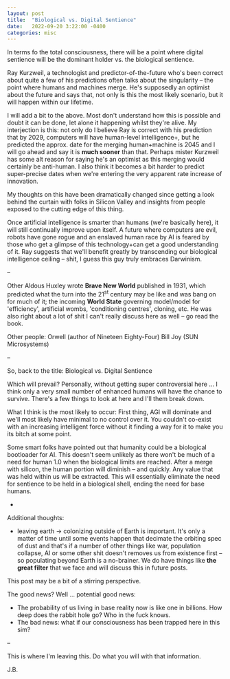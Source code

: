 ```yaml
---
layout: post
title:  "Biological vs. Digital Sentience"
date:   2022-09-20 3:22:00 -0400
categories: misc
---
```


In terms fo the total consciousness, there will be a point where digital sentience will be the dominant holder vs. the biological sentience.

Ray Kurzweil, a technologist and predictor-of-the-future who's been correct about quite a few of his predictions often talks about the singularity – the point where humans and machines merge. He's supposedly an optimist about the future and says that, not only is this the most likely scenario, but it will happen within our lifetime.

I will add a bit to the above. Most don't understand how this is possible and doubt it can be done, let alone it happening whilst they're alive. My interjection is this: not only do I believe Ray is correct with his prediction that by 2029, computers will have human-level intelligence+, but he predicted the approx. date for the merging human+machine is 2045 and I will go ahead and say it is **much sooner** than that. Perhaps mister Kurzweil has some alt reason for saying he's an optimist as this merging would certainly be anti-human. I also think it becomes a bit harder to predict super-precise dates when we're entering the very apparent rate increase of innovation.

My thoughts on this have been dramatically changed since getting a look behind the curtain with folks in Silicon Valley and insights from people exposed to the cutting edge of this thing.

Once artificial intelligence is smarter than humans (we're basically here), it will still continually improve upon itself. A future where computers are evil, robots have gone rogue and an enslaved human race by AI is feared by those who get a glimpse of this technology+can get a good understanding of it. Ray suggests that we'll benefit greatly by transcending our biological intelligence ceiling – shit, I guess this guy truly embraces Darwinism.

–

Other
Aldous Huxley wrote **Brave New World** published in 1931, which predicted what the turn into the 21<sup>st</sup> century may be like and was bang on for much of it; the incoming **World State** governing model/model for 'efficiency', artificial wombs, 'conditioning centres', cloning, etc. He was also right about a lot of shit I can't really discuss here as well – go read the book.

Other people:
Orwell (author of Nineteen Eighty-Four)
Bill Joy (SUN Microsystems)

–

So, back to the title: Biological vs. Digital Sentience

Which will prevail? Personally, without getting super controversial here ... I think only a very small number of enhanced humans will have the chance to survive. There's a few things to look at here and I'll them break down.

What I think is the most likely to occur:
First thing, AGI will dominate and we'll most likely have minimal to no control over it. You couldn't co-exist with an increasing intelligent force without it finding a way for it to make you its bitch at some point.

Some smart folks have pointed out that humanity could be a biological bootloader for AI. This doesn't seem unlikely as there won't be much of a need for human 1.0 when the biological limits are reached. After a merge with silicon, the human portion will diminish – and quickly. Any value that was held within us will be extracted. This will essentially eliminate the need for sentience to be held in a biological shell, ending the need for base humans. 

-

Additional thoughts:
- leaving earth -> colonizing outside of Earth is important. It's only a matter of time until some events happen that decimate the orbiting spec of dust and that's if a number of other things like war, population collapse, AI or some other shit doesn't removes us from existence first – so populating beyond Earth is a no-brainer. We do have things like **the great filter** that we face and will discuss this in future posts.

This post may be a bit of a stirring perspective.

The good news? Well ... potential good news:
- The probability of us living in base reality now is like one in billions. How deep does the rabbit hole go? Who in the fuck knows.
- The bad news: what if our consciousness has been trapped here in this sim?

–

This is where I'm leaving this. Do what you will with that information.


J.B.